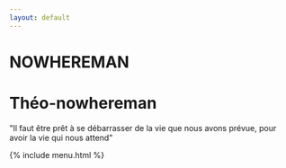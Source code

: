 ```yaml
---
layout: default
---
```


# NOWHEREMAN

# Théo-nowhereman

"Il faut être prêt à se débarrasser de la vie que nous avons prévue, pour avoir la vie qui nous attend"

{% include menu.html %}
